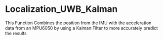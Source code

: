 # Localization_UWB_Kalman
This Function Combines the position from the IMU with the acceleration data from an MPU6050 by using a Kalman Filter to more accurately predict the results
